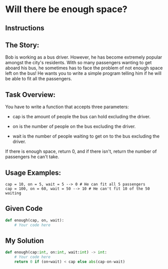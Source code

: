 # Will there be enough space?

## Instructions

## The Story:

Bob is working as a bus driver. However, he has become extremely popular amongst the city's residents. With so many passengers wanting to get aboard his bus, he sometimes has to face the problem of not enough space left on the bus! He wants you to write a simple program telling him if he will be able to fit all the passengers.

## Task Overview:

You have to write a function that accepts three parameters:

- cap is the amount of people the bus can hold excluding the driver.

- on is the number of people on the bus excluding the driver.

- wait is the number of people waiting to get on to the bus excluding the driver.

If there is enough space, return 0, and if there isn't, return the number of passengers he can't take.

## Usage Examples:

```
cap = 10, on = 5, wait = 5 --> 0 # He can fit all 5 passengers
cap = 100, on = 60, wait = 50 --> 10 # He can't fit 10 of the 50 waiting
```

## Given Code
```python
def enough(cap, on, wait):
    # Your code here
```

## My Solution
```python
def enough(cap:int, on:int, wait:int) -> int:
    # Your code here
    return 0 if (on+wait) < cap else abs(cap-on-wait)
```
